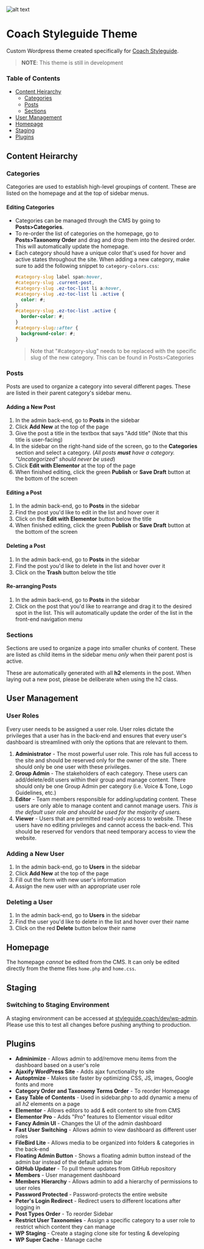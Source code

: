 ![alt text](https://styleguide.coach/wp-content/themes/coach-styleguide/img/logo-coach.svg)
# Coach Styleguide Theme
Custom Wordpress theme created specifically for [Coach Styleguide](https://styleguide.coach). 
> **NOTE**: This theme is still in development 

### Table of Contents <!-- Table of contents generated generated by http://tableofcontent.eu -->
 - [Content Heirarchy](#content-heirarchy)
   - [Categories](#categories)
   - [Posts](#posts)
   - [Sections](#sections)
 - [User Management](#user-management)
 - [Homepage](#homepage)
 - [Staging](#staging)
 - [Plugins](#plugins)

## Content Heirarchy
### Categories
Categories are used to establish high-level groupings of content. These are listed on the homepage and at the top of sidebar menus. 
  #### Editing Categories
  * Categories can be managed through the CMS by going to __Posts>Categories__.
  * To re-order the list of categories on the homepage, go to __Posts>Taxonomy Order__ and drag and drop them into the desired order. This will automatically update the homepage.
  * Each category should have a unique color that's used for hover and active states throughout the site. When adding a new category, make sure to add the following snippet to `category-colors.css`:
      ```css
      #category-slug label span:hover,
      #category-slug .current-post,
      #category-slug .ez-toc-list li a:hover,
      #category-slug .ez-toc-list li .active {
        color: #;
      }
      #category-slug .ez-toc-list .active {
        border-color: #;
      }
      #category-slug::after {
        background-color: #;
      }
      ```
      > Note that "#category-slug" needs to be replaced with the specific slug of the new category. This can be found in Posts>Categories
      
### Posts
Posts are used to organize a category into several different pages. These are listed in their parent category's sidebar menu.
  #### Adding a New Post
  1. In the admin back-end, go to **Posts** in the sidebar
  2. Click **Add New** at the top of the page
  3. Give the post a title in the textbox that says "Add title" (Note that this title is user-facing)
  4. In the sidebar on the right-hand side of the screen, go to the **Categories** section and select a category. (_All posts **must** have a category. "Uncategorized" should never be used_)
  5. Click **Edit with Elementor** at the top of the page
  6. When finished editing, click the green **Publish** or **Save Draft** button at the bottom of the screen
  #### Editing a Post
  1. In the admin back-end, go to **Posts** in the sidebar
  2. Find the post you'd like to edit in the list and hover over it
  3. Click on the **Edit with Elementor** button below the title 
  4. When finished editing, click the green **Publish** or **Save Draft** button at the bottom of the screen
  #### Deleting a Post
  1. In the admin back-end, go to **Posts** in the sidebar
  2. Find the post you'd like to delete in the list and hover over it
  3. Click on the **Trash** button below the title 
  #### Re-arranging Posts
  1. In the admin back-end, go to **Posts** in the sidebar
  2. Click on the post that you'd like to rearrange and drag it to the desired spot in the list. This will automatically update the order of the list in the front-end navigation menu

### Sections
  Sections are used to organize a page into smaller chunks of content. These are listed as child items in the sidebar menu *only* when their parent post is active. 
  
  These are automatically generated with all **h2** elements in the post. When laying out a new post, please be deliberate when using the h2 class.


## User Management
  ### User Roles
  Every user needs to be assigned a user role. User roles dictate the privileges that a user has in the back-end and ensures that every user's dashboard is streamlined with only the options that are relevant to them.
  1. **Administrator** - The most powerful user role. This role has full access to the site and should be reserved only for the owner of the site. There should only be one user with these privileges. 
  2. **Group Admin** - The stakeholders of each category. These users can add/delete/edit users within their group and manage content. There should only be one Group Admin per category (i.e. Voice & Tone, Logo Guidelines, etc.)
  3. **Editor** - Team members responsible for adding/updating content. These users are only able to manage content and cannot manage users. _This is the default user role and should be used for the majority of users._
  4. **Viewer** - Users that are permitted read-only access to website. These users have no editing privileges and cannot access the back-end. This should be reserved for vendors that need temporary access to view the website. 
  ### Adding a New User
  1. In the admin back-end, go to **Users** in the sidebar
  2. Click **Add New** at the top of the page
  3. Fill out the form with new user's information
  4. Assign the new user with an appropriate user role
   ### Deleting a User
  1. In the admin back-end, go to **Users** in the sidebar
  2. Find the user you'd like to delete in the list and hover over their name
  3. Click on the red **Delete** button below their name 


## Homepage
The homepage _cannot_ be edited from the CMS. It can only be edited directly from the theme files `home.php` and `home.css`.


## Staging
  ### Switching to Staging Environment
  A staging environment can be accessed at [styleguide.coach/dev/wp-admin](https://styleguide.coach/dev/wp-admin). Please use this to test all changes before pushing anything to production.


## Plugins
* **Adminimize** - Allows admin to add/remove menu items from the dashboard based on a user's role
* **Ajaxify WordPress Site** - Adds ajax functionality to site
* **Autoptmize** - Makes site faster by optimizing CSS, JS, images, Google fonts and more
* **Category Order and Taxonomy Terms Order** - To reorder Homepage
* **Easy Table of Contents** - Used in sidebar.php to add dynamic a menu of all *h2* elements on a page
* **Elementor** - Allows editors to add & edit content to site from CMS
* **Elementor Pro** - Adds "Pro" features to Elementor visual editor
* **Fancy Admin UI** - Changes the UI of the admin dashboard
* **Fast User Switching** - Allows admin to view dashboard as different user roles
* **FileBird Lite** - Allows media to be organized into folders & categories in the back-end
* **Floating Admin Button** - Shows a floating admin button instead of the admin bar instead of the default admin bar
* **GitHub Updater** - To pull theme updates from GitHub repository
* **Members** - User management dashboard
* **Members Hierarchy** - Allows admin to add a hierarchy of permissions to user roles
* **Password Protected** - Password-protects the entire website
* **Peter's Login Redirect** - Redirect users to different locations after logging in
* **Post Types Order** - To reorder Sidebar
* **Restrict User Taxonomies** - Assign a specific category to a user role to restrict which content they can manage
* **WP Staging** - Create a staging clone site for testing & developing
* **WP Super Cache** - Manage cache 
